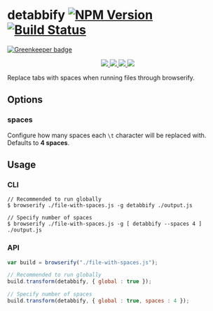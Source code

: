 detabbify [![NPM Version](https://img.shields.io/npm/v/detabbify.svg)](https://www.npmjs.com/package/detabbify) [![Build Status](https://img.shields.io/travis/arenanet/detabbify/master.svg)](https://travis-ci.org/arenanet/detabbify)
===========

[![Greenkeeper badge](https://badges.greenkeeper.io/arenanet/detabbify.svg)](https://greenkeeper.io/)
<p align="center">
    <a href="https://www.npmjs.com/package/detabbify" alt="NPM License">
        <img src="https://img.shields.io/npm/l/detabbify.svg" />
    </a>
    <a href="https://www.npmjs.com/package/detabbify" alt="NPM Downloads">
        <img src="https://img.shields.io/npm/dm/detabbify.svg" />
    </a>
    <a href="https://david-dm.org/arenanet/detabbify" alt="Dependency Status">
        <img src="https://img.shields.io/david/arenanet/detabbify.svg" />
    </a>
    <a href="https://david-dm.org/arenanet/detabbify#info=devDependencies" alt="devDependency Status">
        <img src="https://img.shields.io/david/dev/arenanet/detabbify.svg" />
    </a>
</p>

Replace tabs with spaces when running files through browserify.

## Options

### spaces

Configure how many spaces each `\t` character will be replaced with. Defaults to **4 spaces**.

## Usage

### CLI

```
// Recommended to run globally
$ browserify ./file-with-spaces.js -g detabbify ./output.js

// Specify number of spaces
$ browserify ./file-with-spaces.js -g [ detabbify --spaces 4 ] ./output.js
```

### API
```js
var build = browserify("./file-with-spaces.js");

// Recommended to run globally
build.transform(detabbify, { global : true });

// Specify number of spaces
build.transform(detabbify, { global : true, spaces : 4 });
```
